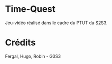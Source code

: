 # Time-Quest
Jeu-vidéo réalisé dans le cadre du PTUT du S2S3.

# Crédits
Fergal, Hugo, Robin - G3S3
